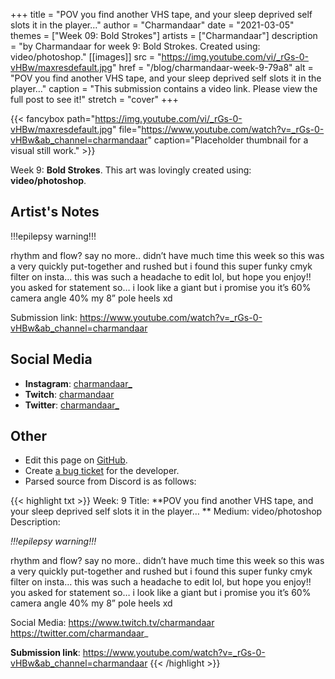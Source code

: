 +++
title =       "POV you find another VHS tape, and your sleep deprived self slots it in the player…"
author =      "Charmandaar"
date =        "2021-03-05"
themes =      ["Week 09: Bold Strokes"]
artists =     ["Charmandaar"]
description = "by Charmandaar for week 9: Bold Strokes. Created using: video/photoshop."
[[images]]
      src = "https://img.youtube.com/vi/_rGs-0-vHBw/maxresdefault.jpg"
      href = "/blog/charmandaar-week-9-79a8"
      alt = "POV you find another VHS tape, and your sleep deprived self slots it in the player…"
      caption = "This submission contains a video link. Please view the full post to see it!"
      stretch = "cover"
+++

{{< fancybox path="https://img.youtube.com/vi/_rGs-0-vHBw/maxresdefault.jpg" file="https://www.youtube.com/watch?v=_rGs-0-vHBw&ab_channel=charmandaar" caption="Placeholder thumbnail for a visual still work." >}}


Week 9: **Bold Strokes**. This art was lovingly created using: **video/photoshop**.

## Artist's Notes

!!!epilepsy warning!!!

rhythm and flow? say no more.. didn’t have much time this week so this was a very quickly put-together and rushed but i found this super funky cmyk filter on insta… this was such a headache to edit lol, but hope you enjoy!! you asked for statement so… i look like a giant but i promise you it’s 60% camera angle 40% my 8” pole heels xd

Submission link: https://www.youtube.com/watch?v=_rGs-0-vHBw&ab_channel=charmandaar

## Social Media

- **Instagram**: <a href='https://instagram.com/charmandaar_' target='_blank'>charmandaar_</a>
- **Twitch**: <a href='https://twitch.tv/charmandaar' target='_blank'>charmandaar</a>
- **Twitter**: <a href='https://twitter.com/charmandaar_' target='_blank'>charmandaar_</a>

## Other

- Edit this page on [GitHub](https://github.com/teaminkling/web-refresh/edit/main/content/blog/charmandaar-week-9-79a8.md).
- Create [a bug ticket](https://github.com/teaminkling/web-refresh/issues/new?assignees=&labels=bug&template=problem-report.md&title=) for the developer.
- Parsed source from Discord is as follows:

{{< highlight txt >}}
Week: 9
Title: **POV you find another VHS tape, and your sleep deprived self slots it in the player… **
Medium: video/photoshop
Description: 

*!!!epilepsy warning!!!*

rhythm and flow? say no more.. didn’t have much time this week so this was a very quickly put-together and rushed but i found this super funky cmyk filter on insta… this was such a headache to edit lol, but hope you enjoy!! you asked for statement so… i look like a giant but i promise you it’s 60% camera angle 40% my 8” pole heels xd

Social Media: 
https://www.twitch.tv/charmandaar
https://twitter.com/charmandaar_ 

**Submission link**: https://www.youtube.com/watch?v=_rGs-0-vHBw&ab_channel=charmandaar
{{< /highlight >}}